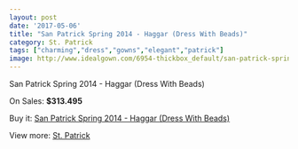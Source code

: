 ```yaml
---
layout: post
date: '2017-05-06'
title: "San Patrick Spring 2014 - Haggar (Dress With Beads)"
category: St. Patrick
tags: ["charming","dress","gowns","elegant","patrick"]
image: http://www.idealgown.com/6954-thickbox_default/san-patrick-spring-2014-haggar-dress-with-beads.jpg
---
```

San Patrick Spring 2014 - Haggar (Dress With Beads)

On Sales: **$313.495**
<a href="https://www.idealgown.com/en/st-patrick/2971-san-patrick-spring-2014-haggar-dress-with-beads.html"><amp-img layout="responsive" width="600" height="600" src="//www.idealgown.com/6954-thickbox_default/san-patrick-spring-2014-haggar-dress-with-beads.jpg" alt="San Patrick Spring 2014 - Haggar (Dress With Beads) 0" /></a>
<a href="https://www.idealgown.com/en/st-patrick/2971-san-patrick-spring-2014-haggar-dress-with-beads.html"><amp-img layout="responsive" width="600" height="600" src="//www.idealgown.com/6956-thickbox_default/san-patrick-spring-2014-haggar-dress-with-beads.jpg" alt="San Patrick Spring 2014 - Haggar (Dress With Beads) 1" /></a>
<a href="https://www.idealgown.com/en/st-patrick/2971-san-patrick-spring-2014-haggar-dress-with-beads.html"><amp-img layout="responsive" width="600" height="600" src="//www.idealgown.com/6955-thickbox_default/san-patrick-spring-2014-haggar-dress-with-beads.jpg" alt="San Patrick Spring 2014 - Haggar (Dress With Beads) 2" /></a>

Buy it: [San Patrick Spring 2014 - Haggar (Dress With Beads)](https://www.idealgown.com/en/st-patrick/2971-san-patrick-spring-2014-haggar-dress-with-beads.html "San Patrick Spring 2014 - Haggar (Dress With Beads)")

View more: [St. Patrick](https://www.idealgown.com/en/36-st-patrick "St. Patrick")